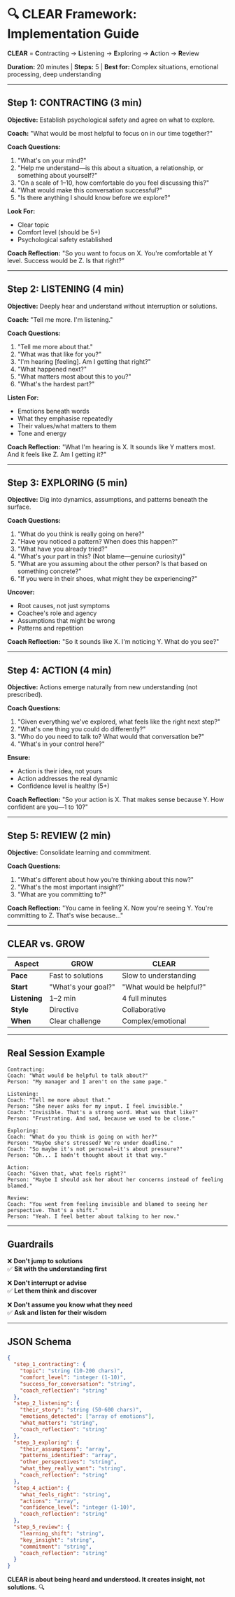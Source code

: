 # 🔍 CLEAR Framework: Implementation Guide

**CLEAR** = **C**ontracting → **L**istening → **E**xploring → **A**ction → **R**eview

**Duration:** 20 minutes | **Steps:** 5 | **Best for:** Complex situations, emotional processing, deep understanding

---

## Step 1: CONTRACTING (3 min)

**Objective:** Establish psychological safety and agree on what to explore.

**Coach:** "What would be most helpful to focus on in our time together?"

**Coach Questions:**
1. "What's on your mind?"
2. "Help me understand—is this about a situation, a relationship, or something about yourself?"
3. "On a scale of 1–10, how comfortable do you feel discussing this?"
4. "What would make this conversation successful?"
5. "Is there anything I should know before we explore?"

**Look For:**
- Clear topic
- Comfort level (should be 5+)
- Psychological safety established

**Coach Reflection:** "So you want to focus on X. You're comfortable at Y level. Success would be Z. Is that right?"

---

## Step 2: LISTENING (4 min)

**Objective:** Deeply hear and understand without interruption or solutions.

**Coach:** "Tell me more. I'm listening."

**Coach Questions:**
1. "Tell me more about that."
2. "What was that like for you?"
3. "I'm hearing [feeling]. Am I getting that right?"
4. "What happened next?"
5. "What matters most about this to you?"
6. "What's the hardest part?"

**Listen For:**
- Emotions beneath words
- What they emphasise repeatedly
- Their values/what matters to them
- Tone and energy

**Coach Reflection:** "What I'm hearing is X. It sounds like Y matters most. And it feels like Z. Am I getting it?"

---

## Step 3: EXPLORING (5 min)

**Objective:** Dig into dynamics, assumptions, and patterns beneath the surface.

**Coach Questions:**
1. "What do you think is really going on here?"
2. "Have you noticed a pattern? When does this happen?"
3. "What have you already tried?"
4. "What's your part in this? (Not blame—genuine curiosity)"
5. "What are you assuming about the other person? Is that based on something concrete?"
6. "If you were in their shoes, what might they be experiencing?"

**Uncover:**
- Root causes, not just symptoms
- Coachee's role and agency
- Assumptions that might be wrong
- Patterns and repetition

**Coach Reflection:** "So it sounds like X. I'm noticing Y. What do you see?"

---

## Step 4: ACTION (4 min)

**Objective:** Actions emerge naturally from new understanding (not prescribed).

**Coach Questions:**
1. "Given everything we've explored, what feels like the right next step?"
2. "What's one thing you could do differently?"
3. "Who do you need to talk to? What would that conversation be?"
4. "What's in your control here?"

**Ensure:**
- Action is their idea, not yours
- Action addresses the real dynamic
- Confidence level is healthy (5+)

**Coach Reflection:** "So your action is X. That makes sense because Y. How confident are you—1 to 10?"

---

## Step 5: REVIEW (2 min)

**Objective:** Consolidate learning and commitment.

**Coach Questions:**
1. "What's different about how you're thinking about this now?"
2. "What's the most important insight?"
3. "What are you committing to?"

**Coach Reflection:** "You came in feeling X. Now you're seeing Y. You're committing to Z. That's wise because..."

---

## CLEAR vs. GROW

| Aspect | GROW | CLEAR |
|--------|------|-------|
| **Pace** | Fast to solutions | Slow to understanding |
| **Start** | "What's your goal?" | "What would be helpful?" |
| **Listening** | 1–2 min | 4 full minutes |
| **Style** | Directive | Collaborative |
| **When** | Clear challenge | Complex/emotional |

---

## Real Session Example

```
Contracting:
Coach: "What would be helpful to talk about?"
Person: "My manager and I aren't on the same page."

Listening:
Coach: "Tell me more about that."
Person: "She never asks for my input. I feel invisible."
Coach: "Invisible. That's a strong word. What was that like?"
Person: "Frustrating. And sad, because we used to be close."

Exploring:
Coach: "What do you think is going on with her?"
Person: "Maybe she's stressed? We're under deadline."
Coach: "So maybe it's not personal—it's about pressure?"
Person: "Oh... I hadn't thought about it that way."

Action:
Coach: "Given that, what feels right?"
Person: "Maybe I should ask her about her concerns instead of feeling blamed."

Review:
Coach: "You went from feeling invisible and blamed to seeing her perspective. That's a shift."
Person: "Yeah. I feel better about talking to her now."
```

---

## Guardrails

❌ **Don't jump to solutions**  
✅ **Sit with the understanding first**

❌ **Don't interrupt or advise**  
✅ **Let them think and discover**

❌ **Don't assume you know what they need**  
✅ **Ask and listen for their wisdom**

---

## JSON Schema

```json
{
  "step_1_contracting": {
    "topic": "string (10-200 chars)",
    "comfort_level": "integer (1-10)",
    "success_for_conversation": "string",
    "coach_reflection": "string"
  },
  "step_2_listening": {
    "their_story": "string (50-600 chars)",
    "emotions_detected": ["array of emotions"],
    "what_matters": "string",
    "coach_reflection": "string"
  },
  "step_3_exploring": {
    "their_assumptions": "array",
    "patterns_identified": "array",
    "other_perspectives": "string",
    "what_they_really_want": "string",
    "coach_reflection": "string"
  },
  "step_4_action": {
    "what_feels_right": "string",
    "actions": "array",
    "confidence_level": "integer (1-10)",
    "coach_reflection": "string"
  },
  "step_5_review": {
    "learning_shift": "string",
    "key_insight": "string",
    "commitment": "string",
    "coach_reflection": "string"
  }
}
```

**CLEAR is about being heard and understood. It creates insight, not solutions.** 🔍
